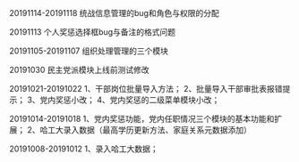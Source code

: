 
20191114-20191118
统战信息管理的bug和角色与权限的分配

20191113
个人奖惩选择框bug与备注的格式问题

20191105-20191107
组织处理管理的三个模块

20191030
民主党派模块上线前测试修改

20191021-20191022
1、干部岗位批量导入方法；
2、批量导入干部审批表报错提示；
3、党内奖惩小改；
4、党内奖惩的二级菜单模块小改；

20191014-20191018
1、党内奖惩功能，党内任职情况三个模块的基本功能和扩展；
2、哈工大录入数据（最高学历更新方法、家庭关系元数据添加）

20191008-20191012
1、录入哈工大数据；


